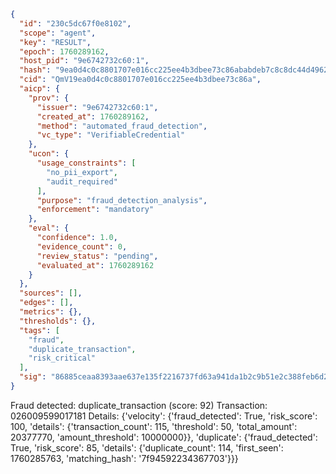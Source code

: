 ```json
{
  "id": "230c5dc67f0e8102",
  "scope": "agent",
  "key": "RESULT",
  "epoch": 1760289162,
  "host_pid": "9e6742732c60:1",
  "hash": "9ea0d4c0c8801707e016cc225ee4b3dbee73c86ababdeb7c8c8dc44d4962fae8",
  "cid": "QmV19ea0d4c0c8801707e016cc225ee4b3dbee73c86a",
  "aicp": {
    "prov": {
      "issuer": "9e6742732c60:1",
      "created_at": 1760289162,
      "method": "automated_fraud_detection",
      "vc_type": "VerifiableCredential"
    },
    "ucon": {
      "usage_constraints": [
        "no_pii_export",
        "audit_required"
      ],
      "purpose": "fraud_detection_analysis",
      "enforcement": "mandatory"
    },
    "eval": {
      "confidence": 1.0,
      "evidence_count": 0,
      "review_status": "pending",
      "evaluated_at": 1760289162
    }
  },
  "sources": [],
  "edges": [],
  "metrics": {},
  "thresholds": {},
  "tags": [
    "fraud",
    "duplicate_transaction",
    "risk_critical"
  ],
  "sig": "86885ceaa8393aae637e135f2216737fd63a941da1b2c9b51e2c388feb6d242d"
}
```

Fraud detected: duplicate_transaction (score: 92)
Transaction: 026009599017181
Details: {'velocity': {'fraud_detected': True, 'risk_score': 100, 'details': {'transaction_count': 115, 'threshold': 50, 'total_amount': 20377770, 'amount_threshold': 10000000}}, 'duplicate': {'fraud_detected': True, 'risk_score': 85, 'details': {'duplicate_count': 114, 'first_seen': 1760285763, 'matching_hash': '7f94592234367703'}}}